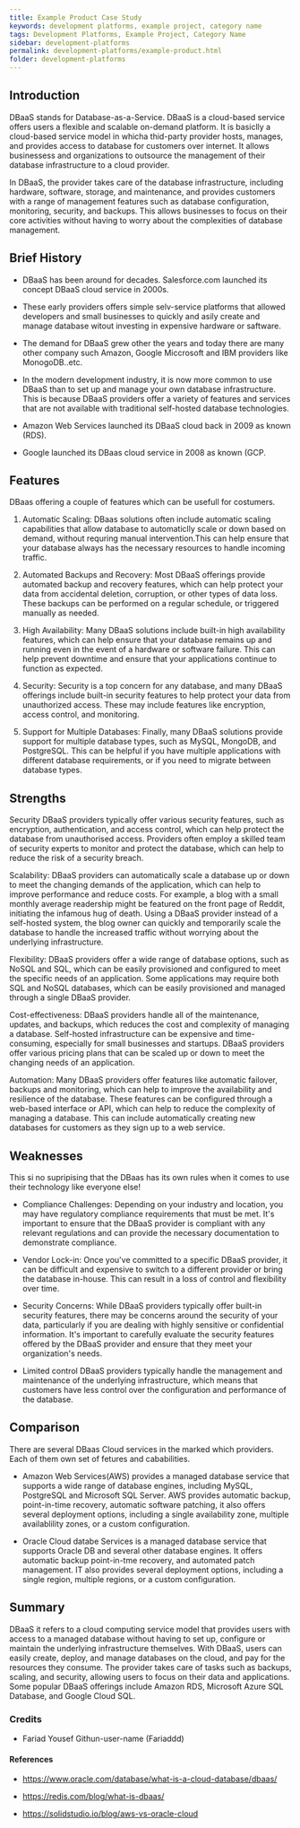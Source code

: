 ```yaml
---
title: Example Product Case Study
keywords: development platforms, example project, category name
tags: Development Platforms, Example Project, Category Name
sidebar: development-platforms
permalink: development-platforms/example-product.html
folder: development-platforms
---
```


## Introduction

DBaaS stands for Database-as-a-Service. DBaaS is a cloud-based service offers users a flexible and scalable on-demand platform. It is basiclly a cloud-based  service model in whicha thid-party provider hosts, manages, and provides access to database for customers over internet. It allows businessess and organizations to outsource the management of their database infrastructure to a cloud provider. 

In DBaaS, the provider takes care of the database infrastructure, including hardware, software, storage, and maintenance, and provides customers with a range of management features such as database configuration, monitoring, security, and backups. This allows businesses to focus on their core activities without having to worry about the complexities of database management.

## Brief History

- DBaaS has been around for decades. Salesforce.com launched its concept DBaaS cloud service in 2000s.

- These early providers offers simple selv-service platforms that allowed developers and small businesses to quickly and asily create and manage database     witout investing in expensive hardware or saftware.

- The demand for DBaaS grew other the years and today there are many other company such Amazon, Google Miccrosoft and IBM providers like MonogoDB..etc.

- In the modern development industry, it is now more common to use DBaaS than to set up and manage your own database infrastructure. This is because DBaaS   providers offer a variety of features and services that are not available with traditional self-hosted database technologies.

- Amazon Web Services launched its DBaaS cloud back in 2009 as known (RDS).

- Google launched its DBaas cloud service in 2008 as known (GCP.



## Features

DBaas offering a couple of features which can be usefull for costumers.
1. Automatic Scaling: DBaas solutions often include automatic scaling capabilities that allow database to automaticlly   scale or down based on demand, without requring manual intervention.This can help ensure that your database always     has the necessary resources to handle incoming traffic.

2. Automated Backups and Recovery: Most DBaaS offerings provide automated backup and recovery features, which can help    protect your data from accidental deletion, corruption, or other types of data loss. These backups can be performed    on a regular schedule, or triggered manually as needed.

3. High Availability: Many DBaaS solutions include built-in high availability features, which can help ensure that your    database remains up and running even in the event of a hardware or software failure. This can help prevent downtime    and ensure that your applications continue to function as expected.

4. Security: Security is a top concern for any database, and many DBaaS offerings include built-in security features to    help protect your data from unauthorized access. These may include features like encryption, access control, and        monitoring.

5. Support for Multiple Databases: Finally, many DBaaS solutions provide support for multiple database types, such as      MySQL, MongoDB, and PostgreSQL. This can be helpful if you have multiple applications with different database          requirements, or if you need to migrate between database types.

## Strengths

Security
DBaaS providers typically offer various security features, such as encryption, authentication, and access control, which can help protect the database from unauthorised access. Providers often employ a skilled team of security experts to monitor and protect the database, which can help to reduce the risk of a security breach.

Scalability:
DBaaS providers can automatically scale a database up or down to meet the changing demands of the application, which can help to improve performance and reduce costs. For example, a blog with a small monthly average readership might be featured on the front page of Reddit, initiating the infamous hug of death. Using a DBaaS provider instead of a self-hosted system, the blog owner can quickly and temporarily scale the database to handle the increased traffic without worrying about the underlying infrastructure.

Flexibility:
DBaaS providers offer a wide range of database options, such as NoSQL and SQL, which can be easily provisioned and configured to meet the specific needs of an application. Some applications may require both SQL and NoSQL databases, which can be easily provisioned and managed through a single DBaaS provider.

Cost-effectiveness:
DBaaS providers handle all of the maintenance, updates, and backups, which reduces the cost and complexity of managing a database. Self-hosted infrastructure can be expensive and time-consuming, especially for small businesses and startups. DBaaS providers offer various pricing plans that can be scaled up or down to meet the changing needs of an application.

Automation:
Many DBaaS providers offer features like automatic failover, backups and monitoring, which can help to improve the availability and resilience of the database. These features can be configured through a web-based interface or API, which can help to reduce the complexity of managing a database. This can include automatically creating new databases for customers as they sign up to a web service.

## Weaknesses

This si no supripising that the DBaas has its own rules when it comes to use their technology like everyone else!

- Compliance Challenges: Depending on your industry and location, you may have regulatory compliance requirements that   must be met. It's important to ensure that the DBaaS provider is compliant with any relevant regulations and can       provide the necessary documentation to demonstrate compliance.

- Vendor Lock-in: Once you've committed to a specific DBaaS provider, it can be difficult and expensive to switch to a   different provider or bring the     database in-house. This can result in a loss of control and flexibility over time.

- Security Concerns: While DBaaS providers typically offer built-in security features, there may be concerns around the   security of your data,             particularly if you are dealing with highly sensitive or confidential information. It's         important to carefully evaluate the security features offered by the DBaaS provider and ensure that they meet your     organization's needs.

- Limited control
  DBaaS providers typically handle the management and maintenance of the underlying infrastructure, which means that     customers have less control over     the configuration and performance of the database.

## Comparison

There are several DBaas Cloud services in the marked which providers. Each of them own set of fetures and cababilities.

- Amazon Web Services(AWS) provides a managed database service that supports a wide range of database engines, including       MySQL, PostgreSQL and Microsoft SQL Server. AWS provides automatic backup, point-in-time recovery, automatic software       patching, it also offers several deployment options, including a single availability zone, multiple availablility zones,     or a custom configuration.

- Oracle Cloud databe Services is a managed database service that supports Oracle DB and several other database engines. It   offers automatic backup point-in-tme recovery, and automated patch management. IT also provides several deployment           options, including a single region, multiple regions, or a custom configuration.

## Summary

DBaaS it refers to a cloud computing service model that provides users with access to a managed database without having to set up, configure or maintain the underlying infrastructure themselves. With DBaaS, users can easily create, deploy, and manage databases on the cloud, and pay for the resources they consume. The provider takes care of tasks such as backups, scaling, and security, allowing users to focus on their data and applications. Some popular DBaaS offerings include Amazon RDS, Microsoft Azure SQL Database, and Google Cloud SQL.
### Credits

- Fariad Yousef  Githun-user-name (Fariaddd)

#### References

- https://www.oracle.com/database/what-is-a-cloud-database/dbaas/

- https://redis.com/blog/what-is-dbaas/

- https://solidstudio.io/blog/aws-vs-oracle-cloud
